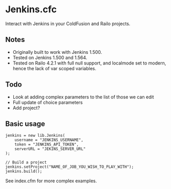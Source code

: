 Jenkins.cfc
=======

Interact with Jenkins in your ColdFusion and Railo projects.

Notes
-----

- Originally built to work with Jenkins 1.500.
- Tested on Jenkins 1.500 and 1.564.
- Tested on Railo 4.2.1 with full null support, and localmode set to modern, hence the lack of var scoped variables.

Todo
----

- Look at adding complex parameters to the list of those we can edit
- Full update of choice parameters
- Add project?

Basic usage
-----

	jenkins = new lib.Jenkins(
		username = "JENKINS_USERNAME",
		token = "JENKINS_API_TOKEN",
		serverURL = "JEKINS_SERVER_URL"
	);

	// Build a project
	jenkins.setProject("NAME_OF_JOB_YOU_WISH_TO_PLAY_WITH");
	jenkins.build();

See index.cfm for more complex examples.
